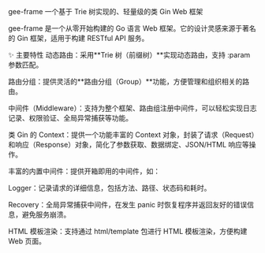 gee-frame
一个基于 Trie 树实现的、轻量级的类 Gin Web 框架

gee-frame 是一个从零开始构建的 Go 语言 Web 框架。它的设计灵感来源于著名的 Gin 框架，适用于构建 RESTful API 服务。

✨ 主要特性
动态路由：采用**Trie 树（前缀树）**实现动态路由，支持 :param 参数匹配。

路由分组：提供灵活的**路由分组（Group）**功能，方便管理和组织相关的路由。

中间件（Middleware）：支持为整个框架、路由组注册中间件，可以轻松实现日志记录、权限验证、全局异常捕获等功能。

类 Gin 的 Context：提供一个功能丰富的 Context 对象，封装了请求（Request）和响应（Response）对象，简化了参数获取、数据绑定、JSON/HTML 响应等操作。

丰富的内置中间件：提供开箱即用的中间件，如：

Logger：记录请求的详细信息，包括方法、路径、状态码和耗时。

Recovery：全局异常捕获中间件，在发生 panic 时恢复程序并返回友好的错误信息，避免服务崩溃。

HTML 模板渲染：支持通过 html/template 包进行 HTML 模板渲染，方便构建 Web 页面。
